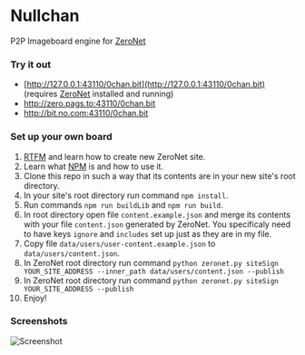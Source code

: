 # Nullchan

P2P Imageboard engine for [ZeroNet](https://github.com/HelloZeroNet/ZeroNet)

### Try it out

* [http://127.0.0.1:43110/0chan.bit](http://127.0.0.1:43110/0chan.bit) (requires [ZeroNet](https://github.com/HelloZeroNet/ZeroNet) installed and running)
* http://zero.pags.to:43110/0chan.bit
* http://bit.no.com:43110/0chan.bit


### Set up your own board

1. [RTFM](http://zeronet.readthedocs.org/en/latest/using_zeronet/create_new_site/) and learn how to create new ZeroNet site.
2. Learn what [NPM](https://www.npmjs.com/) is and how to use it.
3. Clone this repo in such a way that its contents are in your new site's root directory. 
4. In your site's root directory run command `npm install`.
5. Run commands `npm run buildLib` and `npm run build`.
6. In root directory open file `content.example.json` and merge its contents with your file `content.json` generated by ZeroNet. You specificaly need to have keys `ignore` and `includes` set up just as they are in my file. 
7. Copy file `data/users/user-content.example.json` to `data/users/content.json`. 
8. In ZeroNet root directory run command `python zeronet.py siteSign YOUR_SITE_ADDRESS --inner_path data/users/content.json --publish`
9. In ZeroNet root directory run command `python zeronet.py siteSign YOUR_SITE_ADDRESS --publish`
10. Enjoy!

### Screenshots

![Screenshot](http://i.imgur.com/xCsMjjE.png)
